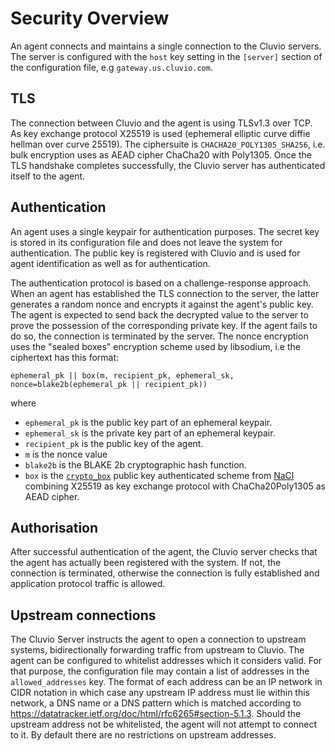 # Security Overview

An agent connects and maintains a single connection to the Cluvio servers. The server is
configured with the `host` key setting in the `[server]` section of the configuration file,
e.g `gateway.us.cluvio.com`.

## TLS

The connection between Cluvio and the agent is using TLSv1.3 over TCP. As key exchange
protocol X25519 is used (ephemeral elliptic curve diffie hellman over curve 25519). The
ciphersuite is `CHACHA20_POLY1305_SHA256`, i.e. bulk encryption uses as AEAD cipher
ChaCha20 with Poly1305. Once the TLS handshake completes successfully, the Cluvio server
has authenticated itself to the agent.

## Authentication

An agent uses a single keypair for authentication purposes. The secret key is stored in
its configuration file and does not leave the system for authentication. The public key
is registered with Cluvio and is used for agent identification as well as for authentication.

The authentication protocol is based on a challenge-response approach. When an agent has
established the TLS connection to the server, the latter generates a random nonce and
encrypts it against the agent's public key. The agent is expected to send back the decrypted
value to the server to prove the possession of the corresponding private key.
If the agent fails to do so, the connection is terminated by the server. The nonce encryption
uses the "sealed boxes" encryption scheme used by libsodium, i.e the ciphertext has this
format:

```
ephemeral_pk || box(m, recipient_pk, ephemeral_sk, nonce=blake2b(ephemeral_pk || recipient_pk))
```

where

- `ephemeral_pk` is the public key part of an ephemeral keypair.
- `ephemeral_sk` is the private key part of an ephemeral keypair.
- `recipient_pk` is the public key of the agent.
- `m` is the nonce value
- `blake2b` is the BLAKE 2b cryptographic hash function.
- `box` is the [`crypto_box`][1] public key authenticated scheme from [NaCl][1] combining X25519
  as key exchange protocol with ChaCha20Poly1305 as AEAD cipher.

## Authorisation

After successful authentication of the agent, the Cluvio server checks that the agent has actually been registered with the
system. If not, the connection is terminated, otherwise the connection is fully established and
application protocol traffic is allowed.

## Upstream connections

The Cluvio Server instructs the agent to open a connection to upstream systems, bidirectionally
forwarding traffic from upstream to Cluvio. The agent can be configured to whitelist addresses
which it considers valid. For that purpose, the configuration file may contain a list of addresses in the
`allowed_addresses` key. The format of each address can be an IP network in CIDR notation in which
case any upstream IP address must lie within this network, a DNS name or a DNS pattern which is
matched according to https://datatracker.ietf.org/doc/html/rfc6265#section-5.1.3. Should the
upstream address not be whitelisted, the agent will not attempt to connect to it. By default there
are no restrictions on upstream addresses.


[1]: https://nacl.cr.yp.to/box.html

